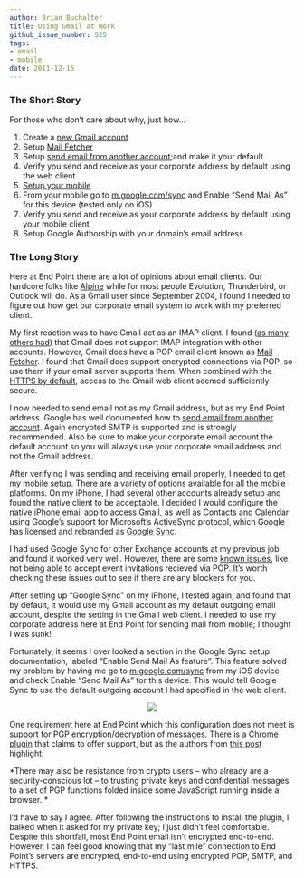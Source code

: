 ```yaml
---
author: Brian Buchalter
title: Using Gmail at Work
github_issue_number: 525
tags:
- email
- mobile
date: 2011-12-15
---
```


### The Short Story

For those who don’t care about why, just how...

1. Create a [new Gmail account](https://accounts.google.com/NewAccount?service=mail&continue=http://mail.google.com/mail/e-11-63fb73ea731526b75ac5a66a770b0-ee45c8c140b7a1c66d569e7562acee65c08f1c21&type=2)
1. Setup [Mail Fetcher](https://support.google.com/mail/bin/answer.py?hl=en&answer=21289)
1. Setup [send email from another account](https://support.google.com/mail/bin/answer.py?hl=en&answer=22370);and make it your default
1. Verify you send and receive as your corporate address by default using the web client
1. [Setup your mobile](https://www.google.com/gmail/about/)
1. From your mobile go to [m.google.com/sync](https://m.google.com/sync) and Enable “Send Mail As” for this device (tested only on iOS)
1. Verify you send and receive as your corporate address by default using your mobile client
1. Setup Google Authorship with your domain’s email address

### The Long Story

Here at End Point there are a lot of opinions about email clients. Our hardcore folks like [Alpine](https://en.wikipedia.org/wiki/Alpine_(email_client)) while for most people Evolution, Thunderbird, or Outlook will do. As a Gmail user since September 2004, I found I needed to figure out how get our corporate email system to work with my preferred client.

My first reaction was to have Gmail act as an IMAP client. I found ([as many others had](https://productforums.google.com/forum/?hl=en#!category-topic/gmail/managing-settings-and-mail/b0v5HHlqbHs)) that Gmail does not support IMAP integration with other accounts. However, Gmail does have a POP email client known as [Mail Fetcher](https://support.google.com/mail/answer/21289?hl=en). I found that Gmail does support encrypted connections via POP, so use them if your email server supports them. When combined with the [HTTPS by default](https://gmail.googleblog.com/2010/01/default-https-access-for-gmail.html), access to the Gmail web client seemed sufficiently secure.

I now needed to send email not as my Gmail address, but as my End Point address. Google has well documented how to [send email from another account](https://support.google.com/mail/bin/answer.py?hl=en&answer=22370). Again encrypted SMTP is supported and is strongly recommended. Also be sure to make your corporate email account the default account so you will always use your corporate email address and not the Gmail address.

After verifying I was sending and receiving email properly, I needed to get my mobile setup. There are a [variety of options](https://www.google.com/gmail/about/) available for all the mobile platforms. On my iPhone, I had several other accounts already setup and found the native client to be acceptable. I decided I would configure the native iPhone email app to access Gmail, as well as Contacts and Calendar using Google’s support for Microsoft’s ActiveSync protocol, which Google has licensed and rebranded as [Google Sync](https://support.google.com/a/users/answer/138740?visit_id=1-636676970400046677-2511485164&hl=en&rd=1).

I had used Google Sync for other Exchange accounts at my previous job and found it worked very well. However, there are some [known issues](https://support.google.com/a/users/answer/139635?visit_id=1-636676970400046677-2511485164&hl=en&rd=1), like not being able to accept event invitations recieved via POP. It’s worth checking these issues out to see if there are any blockers for you.

After setting up “Google Sync” on my iPhone, I tested again, and found that by default, it would use my Gmail account as my default outgoing email account, despite the setting in the Gmail web client. I needed to use my corporate address here at End Point for sending mail from mobile; I thought I was sunk!

Fortunately, it seems I over looked a section in the Google Sync setup documentation, labeled “Enable Send Mail As feature”. This feature solved my problem by having me go to [m.google.com/sync](https://get.google.com/apptips/apps/?utm_source=googlemobile&utm_campaign=redirect#!/all) from my iOS device and check Enable “Send Mail As” for this device. This would tell Google Sync to use the default outgoing account I had specified in the web client.

<div class="separator" style="clear: both; text-align: center;"><a href="/blog/2011/12/using-gmail-at-work/image-0.png" imageanchor="1" style="margin-left: 1em; margin-right: 1em;"><img border="0" src="/blog/2011/12/using-gmail-at-work/image-0.png"/></a></div>

<div class="separator" style="clear: both; text-align: center;"></div>

One requirement here at End Point which this configuration does not meet is support for PGP encryption/decryption of messages. There is a [Chrome plugin](https://web.archive.org/web/20111203170252/http://gpg4browsers.recurity.com/) that claims to offer support, but as the authors from [this post](http://www.theregister.co.uk/2011/11/23/browser_crypto_plugin_debuts/) highlight:

*There may also be resistance from crypto users – who already are a security-conscious lot – to trusting private keys and confidential messages to a set of PGP functions folded inside some JavaScript running inside a browser. *

I’d have to say I agree. After following the instructions to install the plugin, I balked when it asked for my private key; I just didn’t feel comfortable. Despite this shortfall, most End Point email isn’t encrypted end-to-end. However, I can feel good knowing that my “last mile” connection to End Point’s servers are encrypted, end-to-end using encrypted POP, SMTP, and HTTPS.

